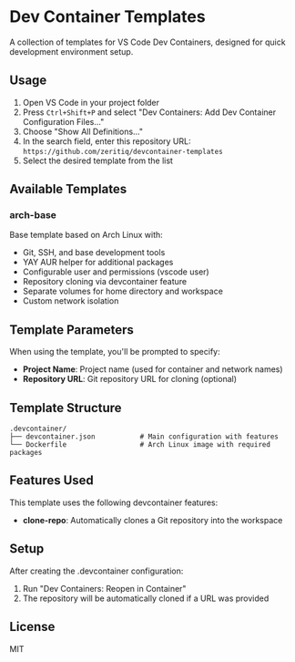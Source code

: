 # Dev Container Templates

A collection of templates for VS Code Dev Containers, designed for quick development environment setup.

## Usage

1. Open VS Code in your project folder
2. Press `Ctrl+Shift+P` and select "Dev Containers: Add Dev Container Configuration Files..."
3. Choose "Show All Definitions..."
4. In the search field, enter this repository URL: `https://github.com/zeritiq/devcontainer-templates`
5. Select the desired template from the list

## Available Templates

### arch-base
Base template based on Arch Linux with:
- Git, SSH, and base development tools
- YAY AUR helper for additional packages
- Configurable user and permissions (vscode user)
- Repository cloning via devcontainer feature
- Separate volumes for home directory and workspace
- Custom network isolation

## Template Parameters

When using the template, you'll be prompted to specify:
- **Project Name**: Project name (used for container and network names)
- **Repository URL**: Git repository URL for cloning (optional)

## Template Structure

```
.devcontainer/
├── devcontainer.json           # Main configuration with features
└── Dockerfile                  # Arch Linux image with required packages
```

## Features Used

This template uses the following devcontainer features:
- **clone-repo**: Automatically clones a Git repository into the workspace

## Setup

After creating the .devcontainer configuration:
1. Run "Dev Containers: Reopen in Container"
2. The repository will be automatically cloned if a URL was provided

## License

MIT
